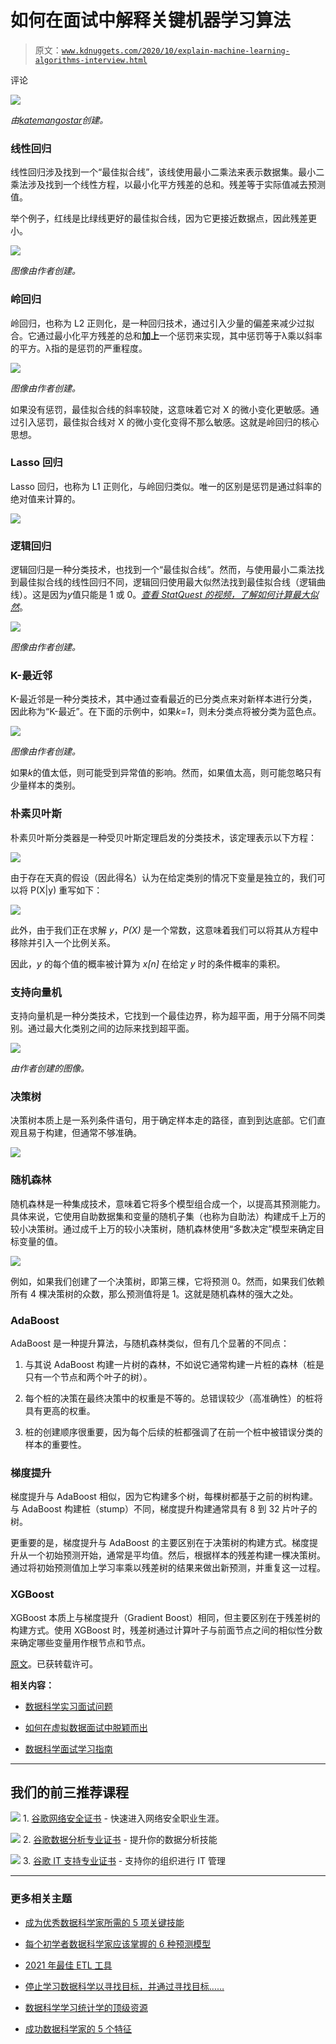 # 如何在面试中解释关键机器学习算法

> 原文：[`www.kdnuggets.com/2020/10/explain-machine-learning-algorithms-interview.html`](https://www.kdnuggets.com/2020/10/explain-machine-learning-algorithms-interview.html)

评论

![](img/2b598b47e42ef191873d50e7c2b2d268.png)

*由[katemangostar](https://www.freepik.com)创建。*

### 线性回归

线性回归涉及找到一个“最佳拟合线”，该线使用最小二乘法来表示数据集。最小二乘法涉及找到一个线性方程，以最小化平方残差的总和。残差等于实际值减去预测值。

举个例子，红线是比绿线更好的最佳拟合线，因为它更接近数据点，因此残差更小。

![](img/31722631590d909854bc4f2cbf6a9192.png)

*图像由作者创建。*

### 岭回归

岭回归，也称为 L2 正则化，是一种回归技术，通过引入少量的偏差来减少过拟合。它通过最小化平方残差的总和**加上**一个惩罚来实现，其中惩罚等于λ乘以斜率的平方。λ指的是惩罚的严重程度。

![](img/4e2ecf37713d2b405124b71e07babdbe.png)

*图像由作者创建。*

如果没有惩罚，最佳拟合线的斜率较陡，这意味着它对 X 的微小变化更敏感。通过引入惩罚，最佳拟合线对 X 的微小变化变得不那么敏感。这就是岭回归的核心思想。

### Lasso 回归

Lasso 回归，也称为 L1 正则化，与岭回归类似。唯一的区别是惩罚是通过斜率的绝对值来计算的。

![](img/45c9f92fb938f06886b655ff2f640b13.png)

### 逻辑回归

逻辑回归是一种分类技术，也找到一个“最佳拟合线”。然而，与使用最小二乘法找到最佳拟合线的线性回归不同，逻辑回归使用最大似然法找到最佳拟合线（逻辑曲线）。这是因为*y*值只能是 1 或 0。[*查看 StatQuest 的视频，了解如何计算最大似然*](https://www.youtube.com/watch?v=BfKanl1aSG0)。

![](img/03c8e9e7ecd9bc5782ddb7cce468f5c1.png)

*图像由作者创建。*

### K-最近邻

K-最近邻是一种分类技术，其中通过查看最近的已分类点来对新样本进行分类，因此称为“K-最近”。在下面的示例中，如果*k=1*，则未分类点将被分类为蓝色点。

![](img/f644d68310095ee4c2d6322640b9fcc1.png)

*图像由作者创建。*

如果*k*的值太低，则可能受到异常值的影响。然而，如果值太高，则可能忽略只有少量样本的类别。

### 朴素贝叶斯

朴素贝叶斯分类器是一种受贝叶斯定理启发的分类技术，该定理表示以下方程：

![](img/21511ecbefdcb8581fcaa0a9ccb85cc8.png)

由于存在天真的假设（因此得名）认为在给定类别的情况下变量是独立的，我们可以将 P(X|y) 重写如下：

![](img/8bc23603cfe8d5f4e118dacdde0a6945.png)

此外，由于我们正在求解 *y*，*P(X)* 是一个常数，这意味着我们可以将其从方程中移除并引入一个比例关系。

因此，*y* 的每个值的概率被计算为 *x[n]* 在给定 *y* 时的条件概率的乘积。

### 支持向量机

支持向量机是一种分类技术，它找到一个最佳边界，称为超平面，用于分隔不同类别。通过最大化类别之间的边际来找到超平面。

![](img/4106158905570c86fbbd9b369ff85aa3.png)

*由作者创建的图像。*

### 决策树

决策树本质上是一系列条件语句，用于确定样本走的路径，直到到达底部。它们直观且易于构建，但通常不够准确。

![](img/faf27433664fcaed598a28d3212809ea.png)

### 随机森林

随机森林是一种集成技术，意味着它将多个模型组合成一个，以提高其预测能力。具体来说，它使用自助数据集和变量的随机子集（也称为自助法）构建成千上万的较小决策树。通过成千上万的较小决策树，随机森林使用“多数决定”模型来确定目标变量的值。

![](img/d70f24d4607fd5c44bb550e380f62865.png)

例如，如果我们创建了一个决策树，即第三棵，它将预测 0。然而，如果我们依赖所有 4 棵决策树的众数，那么预测值将是 1。这就是随机森林的强大之处。

### AdaBoost

AdaBoost 是一种提升算法，与随机森林类似，但有几个显著的不同点：

1.  与其说 AdaBoost 构建一片树的森林，不如说它通常构建一片桩的森林（桩是只有一个节点和两个叶子的树）。

1.  每个桩的决策在最终决策中的权重是不等的。总错误较少（高准确性）的桩将具有更高的权重。

1.  桩的创建顺序很重要，因为每个后续的桩都强调了在前一个桩中被错误分类的样本的重要性。

### 梯度提升

梯度提升与 AdaBoost 相似，因为它构建多个树，每棵树都基于之前的树构建。与 AdaBoost 构建桩（stump）不同，梯度提升构建通常具有 8 到 32 片叶子的树。

更重要的是，梯度提升与 AdaBoost 的主要区别在于决策树的构建方式。梯度提升从一个初始预测开始，通常是平均值。然后，根据样本的残差构建一棵决策树。通过将初始预测值加上学习率乘以残差树的结果来做出新预测，并重复这一过程。

### XGBoost

XGBoost 本质上与梯度提升（Gradient Boost）相同，但主要区别在于残差树的构建方式。使用 XGBoost 时，残差树通过计算叶子与前面节点之间的相似性分数来确定哪些变量用作根节点和节点。

[原文](https://towardsdatascience.com/how-to-explain-each-machine-learning-model-at-an-interview-499d82f91470)。已获转载许可。

**相关内容：**

+   [数据科学实习面试问题](https://www.kdnuggets.com/2020/08/data-science-internship-interview-questions.html)

+   [如何在虚拟数据面试中脱颖而出](https://www.kdnuggets.com/2020/05/pragmatic-rock-virtual-data-interview.html)

+   [数据科学面试学习指南](https://www.kdnuggets.com/2020/01/data-science-interview-study-guide.html)

* * *

## 我们的前三推荐课程

![](img/0244c01ba9267c002ef39d4907e0b8fb.png) 1\. [谷歌网络安全证书](https://www.kdnuggets.com/google-cybersecurity) - 快速进入网络安全职业生涯。

![](img/e225c49c3c91745821c8c0368bf04711.png) 2\. [谷歌数据分析专业证书](https://www.kdnuggets.com/google-data-analytics) - 提升你的数据分析技能

![](img/0244c01ba9267c002ef39d4907e0b8fb.png) 3\. [谷歌 IT 支持专业证书](https://www.kdnuggets.com/google-itsupport) - 支持你的组织进行 IT 管理

* * *

### 更多相关主题

+   [成为优秀数据科学家所需的 5 项关键技能](https://www.kdnuggets.com/2021/12/5-key-skills-needed-become-great-data-scientist.html)

+   [每个初学者数据科学家应该掌握的 6 种预测模型](https://www.kdnuggets.com/2021/12/6-predictive-models-every-beginner-data-scientist-master.html)

+   [2021 年最佳 ETL 工具](https://www.kdnuggets.com/2021/12/mozart-best-etl-tools-2021.html)

+   [停止学习数据科学以寻找目标，并通过寻找目标……](https://www.kdnuggets.com/2021/12/stop-learning-data-science-find-purpose.html)

+   [数据科学学习统计学的顶级资源](https://www.kdnuggets.com/2021/12/springboard-top-resources-learn-data-science-statistics.html)

+   [成功数据科学家的 5 个特征](https://www.kdnuggets.com/2021/12/5-characteristics-successful-data-scientist.html)
